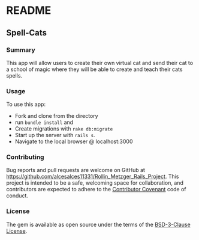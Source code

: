 # README

## Spell-Cats

### Summary
This app will allow users to create their own virtual cat and send their cat to a school of magic where they will be able to create and teach their cats spells.

### Usage
To use this app:
* Fork and clone from the directory
* run `bundle install` and 
* Create migrations with `rake db:migrate`
* Start up the server with `rails s`.
* Navigate to the local browser @ localhost:3000

### Contributing
Bug reports and pull requests are welcome on GitHub at https://github.com/alcesalces11331/Rollin_Metzger_Rails_Project. This project is intended to be a safe, welcoming space for collaboration, and contributors are expected to adhere to the [Contributor Covenant](https://www.contributor-covenant.org/) code of conduct.

### License
The gem is available as open source under the terms of the [BSD-3-Clause License](https://opensource.org/licenses/BSD-3-Clause).

